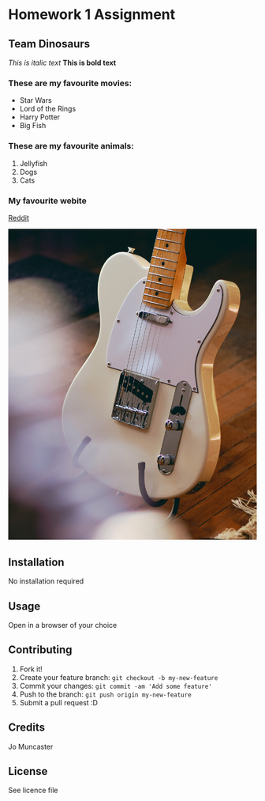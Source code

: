 # Homework 1 Assignment
## Team Dinosaurs

*This is italic text*
**This is bold text**

### These are my favourite movies:
- Star Wars
- Lord of the Rings
- Harry Potter
- Big Fish

### These are my favourite animals:
1. Jellyfish
2. Dogs
3. Cats

### My favourite webite
[Reddit](https://www.reddit.com)

![A Fender Telecaster](images/tele.jpg)

## Installation
No installation required
## Usage
Open in a browser of your choice
## Contributing
1. Fork it!
2. Create your feature branch: `git checkout -b my-new-feature`
3. Commit your changes: `git commit -am 'Add some feature'`
4. Push to the branch: `git push origin my-new-feature`
5. Submit a pull request :D
## Credits
Jo Muncaster
## License
See licence file